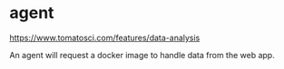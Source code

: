 # agent

https://www.tomatosci.com/features/data-analysis

An agent will request a docker image to handle data from the web app.

